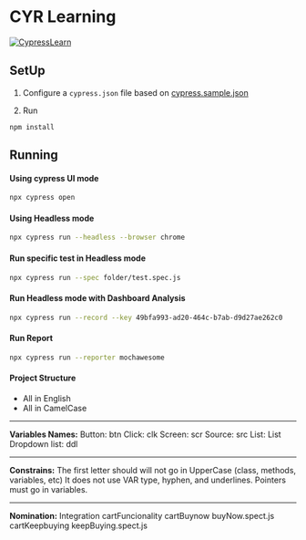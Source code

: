 # CYR Learning

[![CypressLearn](https://img.shields.io/endpoint?url=https://dashboard.cypress.io/badge/detailed/nnkyhr&style=flat&logo=cypress)](https://dashboard.cypress.io/projects/nnkyhr/runs)

## SetUp

1. Configure a `cypress.json` file based on [cypress.sample.json](./cypress.sample.json)

1. Run

```
npm install
```

## Running

#### Using cypress UI mode

```bash
npx cypress open
```

#### Using Headless mode

```bash
npx cypress run --headless --browser chrome
```

#### Run specific test in Headless mode

```bash
npx cypress run --spec folder/test.spec.js
```

#### Run Headless mode with Dashboard Analysis

```bash
npx cypress run --record --key 49bfa993-ad20-464c-b7ab-d9d27ae262c0
```

#### Run Report

```bash
npx cypress run --reporter mochawesome
```

#### Project Structure

- All in English
- All in CamelCase

---

**Variables Names:**
Button: btn
Click: clk
Screen: scr
Source: src
List: List
Dropdown list: ddl

---

**Constrains:**
The first letter should will not go in UpperCase (class, methods, variables, etc)
It does not use VAR type, hyphen, and underlines.
Pointers must go in variables.

---

**Nomination:**
Integration
cartFuncionality
cartBuynow
buyNow.spect.js
cartKeepbuying
keepBuying.spect.js
